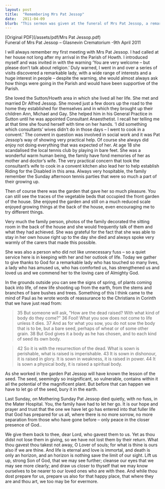 ```yaml
---
layout: post
title:  "Remembering Mrs Pat Jessop"
date:   2011-04-09
blurb: "This sermon was given at the funeral of Mrs Pat Jessop, a remarkable lady who lived a full life of service and love. She was a pillar of the Sutton/Howth area, a devoted wife and mother, and a dedicated community member. Her life was marked by her practical help, including cooking in a convent and establishing Riding for the Disabled in her area. The sermon also reflects on the cycle of life and death, and the hope of resurrection."
---
```

[Original PDF](/assets/pdf/Mrs Pat Jessop.pdf)    
Funeral of Mrs Pat Jessop – Glasnevin Crematorium -9th April 2011

I will always remember my first meeting with Mrs Pat Jessop. I had called at her house not long after my arrival in the Parish of Howth. I introduced myself and was invited in with the warning ‘You are very welcome – but please don’t talk about religion.’ Duly warned, I went in and over a series of visits discovered a remarkable lady, with a wide range of interests and a huge interest in people – despite the warning, she would almost always ask how things were going in the Parish and would have been supportive of the Parish.

She loved the Sutton/Howth area in which she lived all her life. She met and married Dr Alfred Jessop. She moved just a few doors up the road to the home they established for themselves and in which they brought up their children Ann, Michael and Gay. She helped him in his General Practice in Sutton until he was appointed Consultant Anaesthetist. I recall her telling me at that time she found herself with time on her hands. ‘I did something which consultants’ wives didn’t do in those days – I went to cook in a convent.’ The convent in question was involved in social work and it was Pat Jessop’s way of showing very practical help. Of course she always did enjoy not doing everything that was expected of her. At age 18 she scandalised the local tennis club by playing in bare feet. She was a wonderful warm human being, the family have fond memories of her as mother and doctor’s wife. The very practical concern that took the consultant’s wife to cook in a convent kitchen also lead her to help establish Riding for the Disabled in this area. Always very hospitable, the family remember the Sunday afternoon tennis parties that were so much a part of their growing up.

Then of course there was the garden that gave her so much pleasure. You can still see the traces of the vegetable beds that occupied the front garden of the house. She enjoyed the garden and still on a much reduced scale enjoyed growing things at the back of the house, even encouraging me to try different things.

Very much the family person, photos of the family decorated the sitting room in the back of the house and she would frequently talk of them and what they had achieved. She was grateful for the fact that she was able to stay in her own house right up to the day she died and always spoke very warmly of the carers that made this possible.

She was also a person who did not like unnecessary fuss – so a quiet service here is in keeping with her and her outlook of life. Today we gather to give thanks to God for a remarkable lady who has touched so many lives, a lady who has amused us, who has comforted us, has strengthened us and loved us and we commend her to the loving care of Almighty God.

In the grounds outside you can see the signs of spring, of plants coming back into life, of new life shooting up from the earth, from the stems and branches of bare bushes and trees. Something of this I think came to the mind of Paul as he wrote words of reassurance to the Christians in Corinth that we have just read from:

> 35 But someone will ask, "How are the dead raised? With what kind of body do they come?" 36 Fool! What you sow does not come to life unless it dies. 37 And as for what you sow, you do not sow the body that is to be, but a bare seed, perhaps of wheat or of some other grain. 38 But God gives it a body as he has chosen, and to each kind of seed its own body.

> 42 So it is with the resurrection of the dead. What is sown is perishable, what is raised is imperishable. 43 It is sown in dishonour, it is raised in glory. It is sown in weakness, it is raised in power. 44 It is sown a physical body, it is raised a spiritual body.

As she worked in the garden Pat Jessop will have known the lesson of the seed. The seed, seemingly so insignificant, so vulnerable, contains within it all the potential of the magnificent plant. But before that can happen we have to let go of the seed, bury it in the earth.

Last Sunday, on Mothering Sunday Pat Jessop died quietly, with no fuss, in the Mater Hospital. You, the family have had to let her go. It is our hope and prayer and trust that the one we have let go has entered into that fuller life that God has prepared for us all, where there is no more sorrow, no more separation from those who have gone before – only peace in the closer presence of God..

We give them back to thee, dear Lord, who gavest them to us. Yet as thou didst not lose them in giving, so we have not lost them by their return. What thou gavest thou takest not away, O Lover of souls; for what is thine is ours also if we are thine. And life is eternal and love is immortal, and death is only an horizon, and an horizon is nothing save the limit of our sight. Lift us up, strong Son of God, that we may see further; cleanse our eyes that we may see more clearly; and draw us closer to thyself that we may know ourselves to be nearer to our loved ones who are with thee. And while thou dost prepare for us, prepare us also for that happy place, that where they are and thou art, we too may be for evermore.
